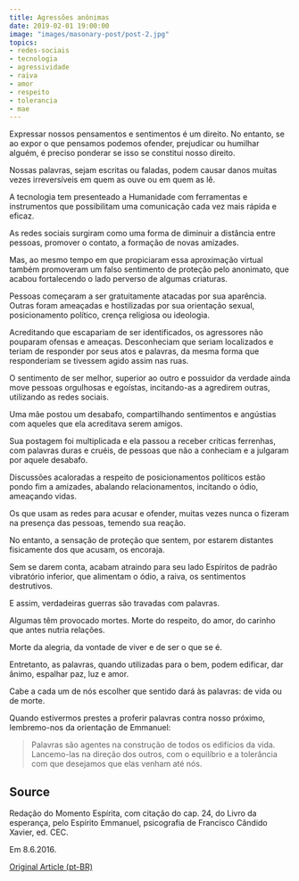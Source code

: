 ```yaml
---
title: Agressões anônimas
date: 2019-02-01 19:00:00
image: "images/masonary-post/post-2.jpg"
topics: 
- redes-sociais
- tecnologia
- agressividade
- raiva
- amor
- respeito
- tolerancia
- mae
---
```


Expressar nossos pensamentos e sentimentos é um direito. No entanto, se ao
expor o que pensamos podemos ofender, prejudicar ou humilhar alguém, é preciso
ponderar se isso se constitui nosso direito.

Nossas palavras, sejam escritas ou faladas, podem causar danos muitas vezes
irreversíveis em quem as ouve ou em quem as lê.

A tecnologia tem presenteado a Humanidade com ferramentas e instrumentos que
possibilitam uma comunicação cada vez mais rápida e eficaz.

As redes sociais surgiram como uma forma de diminuir a distância entre pessoas,
promover o contato, a formação de novas amizades.

Mas, ao mesmo tempo em que propiciaram essa aproximação virtual também
promoveram um falso sentimento de proteção pelo anonimato, que acabou
fortalecendo o lado perverso de algumas criaturas.

Pessoas começaram a ser gratuitamente atacadas por sua aparência. Outras foram
ameaçadas e hostilizadas por sua orientação sexual, posicionamento político,
crença religiosa ou ideologia.

Acreditando que escapariam de ser identificados, os agressores não pouparam
ofensas e ameaças. Desconheciam que seriam localizados e teriam de responder
por seus atos e palavras, da mesma forma que responderiam se tivessem agido
assim nas ruas.

O sentimento de ser melhor, superior ao outro e possuidor da verdade ainda move
pessoas orgulhosas e egoístas, incitando-as a agredirem outras, utilizando as
redes sociais.

Uma mãe postou um desabafo, compartilhando sentimentos e angústias com aqueles
que ela acreditava serem amigos.

Sua postagem foi multiplicada e ela passou a receber críticas ferrenhas, com
palavras duras e cruéis, de pessoas que não a conheciam e a julgaram por aquele
desabafo.

Discussões acaloradas a respeito de posicionamentos políticos estão pondo fim a
amizades, abalando relacionamentos, incitando o ódio, ameaçando vidas.

Os que usam as redes para acusar e ofender, muitas vezes nunca o fizeram na
presença das pessoas, temendo sua reação.

No entanto, a sensação de proteção que sentem, por estarem distantes
fisicamente dos que acusam, os encoraja.

Sem se darem conta, acabam atraindo para seu lado Espíritos de padrão
vibratório inferior, que alimentam o ódio, a raiva, os sentimentos destrutivos.

E assim, verdadeiras guerras são travadas com palavras.

Algumas têm provocado mortes. Morte do respeito, do amor, do carinho que antes
nutria relações.

Morte da alegria, da vontade de viver e de ser o que se é.

Entretanto, as palavras, quando utilizadas para o bem, podem edificar, dar
ânimo, espalhar paz, luz e amor.

Cabe a cada um de nós escolher que sentido dará às palavras: de vida ou de
morte.

Quando estivermos prestes a proferir palavras contra nosso próximo,
lembremo-nos da orientação de Emmanuel:
> Palavras são agentes na construção de todos os edifícios da vida. Lancemo-las
na direção dos outros, com o equilíbrio e a tolerância com que desejamos que
elas venham até nós.

## Source
Redação do Momento Espírita, com citação do cap. 24, do Livro
da esperança, pelo Espírito Emmanuel, psicografia de
Francisco Cândido Xavier, ed. CEC.

Em 8.6.2016.

[Original Article (pt-BR)](http://momento.com.br/pt/ler_texto.php?id=4809)
